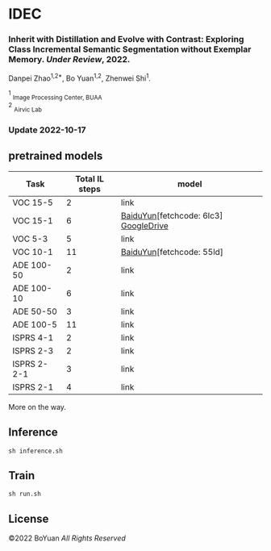 # IDEC
### Inherit with Distillation and Evolve with Contrast: Exploring Class Incremental Semantic Segmentation without Exemplar Memory. *Under Review*, 2022.

Danpei Zhao<sup>1,2*</sup>, Bo Yuan<sup>1,2</sup>,  Zhenwei Shi<sup>1</sup>.

<sup>1</sup> <sub>Image Processing Center, BUAA</sub><br />
<sup>2</sup> <sub>Airvic Lab</sub><br />


### Update 2022-10-17

## pretrained models

| Task        | Total IL steps   | model 
|-------------|---------|-----------
| VOC 15-5    | 2       | link    
| VOC 15-1    | 6       | [BaiduYun](https://pan.baidu.com/s/1zvusmhzKrCWQDPnUKQnZCQ)[fetchcode: 6lc3]  [GoogleDrive](https://drive.google.com/drive/u/0/folders/1JHQYep21cWuK97HX2xWLf9QacG3HQVCs) 
| VOC 5-3     | 5       | link    
| VOC 10-1    | 11      | [BaiduYun](https://pan.baidu.com/s/1h4UYJcRtD_Kzz0OWAHOtig)[fetchcode: 55ld]  
| ADE 100-50  | 2       | link 
| ADE 100-10  | 6       | link   
| ADE 50-50   | 3       | link  
| ADE 100-5   | 11      | link   
| ISPRS 4-1   | 2       | link    
| ISPRS 2-3   | 2       | link    
| ISPRS 2-2-1 | 3       | link  
| ISPRS 2-1   | 4       | link     

More on the way.

## Inference
```sh inference.sh```

## Train
```sh run.sh```

## License
©2022 BoYuan *All Rights Reserved*



